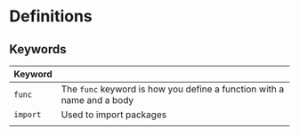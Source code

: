 # Definitions

## Keywords

| Keyword  |                                                              |
| -------- | ------------------------------------------------------------ |
| `func`   | The `func` keyword is how you define a function with a name and a body |
| `import` | Used to import packages                                      |
|          |                                                              |

